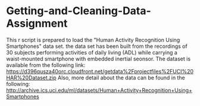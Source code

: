 # Getting-and-Cleaning-Data-Assignment

This r script is prepared to load the "Human Activity Recognition Using Smartphones" data set. 
the data set has been built from the recordings of 30 subjects performing activities of daily living (ADL) while carrying a waist-mounted smartphone with embedded inertial seonsor. 
The dataset is available from the following link: 
https://d396qusza40orc.cloudfront.net/getdata%2Fprojectfiles%2FUCI%20HAR%20Dataset.zip 
Also, more detail about the data can be found in the following:
http://archive.ics.uci.edu/ml/datasets/Human+Activity+Recognition+Using+Smartphones 

